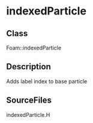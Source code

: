 # indexedParticle 
## Class
Foam::indexedParticle

## Description
Adds label index to base particle

## SourceFiles
indexedParticle.H

